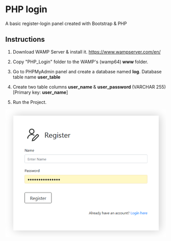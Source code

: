 # PHP login

A basic register-login panel created with Bootstrap &amp; PHP  

<h2>Instructions</h2>

1. Download WAMP Server & install it. <a href="https://www.wampserver.com/en/">https://www.wampserver.com/en/</a>

2. Copy "PHP_Login" folder to the WAMP's (wamp64)<b> www </b>folder.

3. Go to PHPMyAdmin panel and create a database named <b>log</b>. Database table name <b> user_table </b>

4. Create two table columns <b> user_name </b> & <b> user_password </b> (VARCHAR 255) [Primary key: <b>user_name</b>]

5. Run the Project.

<img src="screenshot.PNG">
